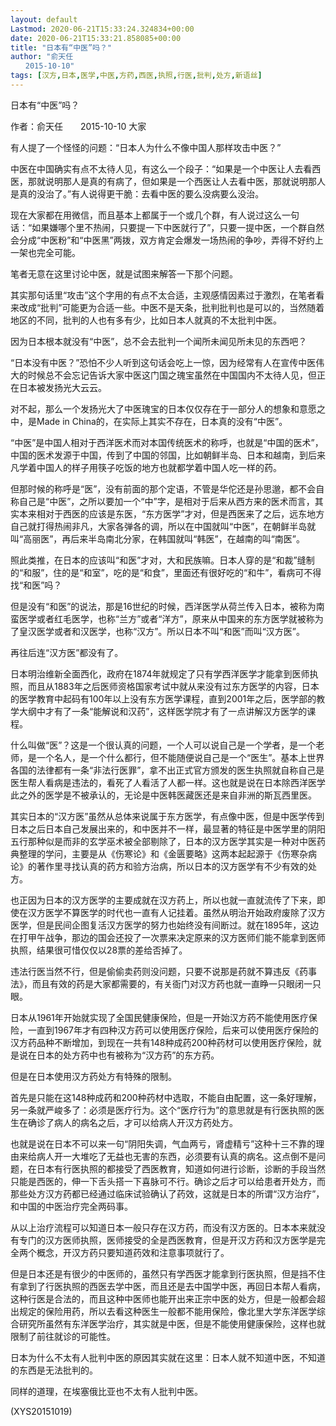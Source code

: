 ```yaml
---
layout: default
Lastmod: 2020-06-21T15:33:24.324834+00:00
date: 2020-06-21T15:33:21.858085+00:00
title: "日本有“中医”吗？"
author: "俞天任
　　2015-10-10"
tags: [汉方,日本,医学,中医,方药,西医,执照,行医,批判,处方,新语丝]
---
```


日本有“中医”吗？

作者：俞天任　　2015-10-10  大家

有人提了一个怪怪的问题：“日本人为什么不像中国人那样攻击中医？”

中医在中国确实有点不太待人见，有这么一个段子：“如果是一个中医让人去看西医，那就说明那人是真的有病了，但如果是一个西医让人去看中医，那就说明那人是真的没治了。”有人说得更干脆：去看中医的要么没病要么没治。

现在大家都在用微信，而且基本上都属于一个或几个群，有人说过这么一句话：“如果嫌哪个里不热闹，只要提一下中医就行了”，只要一提中医，一个群自然会分成“中医粉”和“中医黑”两拨，双方肯定会爆发一场热闹的争吵，弄得不好约上一架也完全可能。

笔者无意在这里讨论中医，就是试图来解答一下那个问题。

其实那句话里“攻击”这个字用的有点不太合适，主观感情因素过于激烈，在笔者看来改成“批判”可能更为合适一些。中医不是天条，批判批判也是可以的，当然随着地区的不同，批判的人也有多有少，比如日本人就真的不太批判中医。

因为日本根本就没有“中医”，总不会去批判一个闻所未闻见所未见的东西吧？

“日本没有中医？”恐怕不少人听到这句话会吃上一惊，因为经常有人在宣传中医伟大的时候总不会忘记告诉大家中医这门国之瑰宝虽然在中国国内不太待人见，但正在日本被发扬光大云云。

对不起，那么一个发扬光大了中医瑰宝的日本仅仅存在于一部分人的想象和意愿之中，是Made in China的，在实际上其实不存在，日本真的没有“中医”。

“中医”是中国人相对于西洋医术而对本国传统医术的称呼，也就是“中国的医术”，中国的医术发源于中国，传到了中国的邻国，比如朝鲜半岛、日本和越南，到后来凡学着中国人的样子用筷子吃饭的地方也就都学着中国人吃一样的药。

但那时候的称呼是“医”，没有前面的那个定语，不管是华佗还是孙思邈，都不会自称自己是“中医”，之所以要加一个“中”字，是相对于后来从西方来的医术而言，其实本来相对于西医的应该是东医，“东方医学”才对，但是西医来了之后，远东地方自己就打得热闹非凡，大家各弹各的调，所以在中国就叫“中医”，在朝鲜半岛就叫“高丽医”，再后来半岛南北分家，在韩国就叫“韩医”，在越南的叫“南医”。

照此类推，在日本的应该叫“和医”才对，大和民族嘛。日本人穿的是“和裁”缝制的“和服”，住的是“和室”，吃的是“和食”，里面还有很好吃的“和牛”，看病可不得找“和医”吗？

但是没有“和医”的说法，那是16世纪的时候，西洋医学从荷兰传入日本，被称为南蛮医学或者红毛医学，也称“兰方”或者“洋方”，原来从中国来的东方医学就被称为了皇汉医学或者和汉医学，也称“汉方”。所以日本不叫“和医”而叫“汉方医”。

再往后连“汉方医”都没有了。

日本明治维新全面西化，政府在1874年就规定了只有学西洋医学才能拿到医师执照，而且从1883年之后医师资格国家考试中就从来没有过东方医学的内容，日本的医学教育中起码有100年以上没有东方医学课程，直到2001年之后，医学部的教学大纲中才有了一条“能解说和汉药”，这样医学院才有了一点讲解汉方医学的课程。

什么叫做“医”？这是一个很认真的问题，一个人可以说自己是一个学者，是一个老师，是一个名人，是一个什么都行，但不能随便说自己是一个“医生”。基本上世界各国的法律都有一条“非法行医罪”，拿不出正式官方颁发的医生执照就自称自己是医生帮人看病是违法的，看死了人看活了人都一样。这也就是说在日本除西洋医学此之外的医学是不被承认的，无论是中医韩医藏医还是来自非洲的斯瓦西里医。

其实日本的“汉方医”虽然从总体来说属于东方医学，有点像中医，但是中医学传到日本之后日本自己发展出来的，和中医并不一样，最显著的特征是中医学里的阴阳五行那种似是而非的玄学巫术被全部剔除了，日本的汉方医学其实是一种对中医药典整理的学问，主要是从《伤寒论》和《金匮要略》这两本起起源于《伤寒杂病论》的著作里寻找认真的药方和验方治病，所以日本的汉方医学有不少有效的处方。

也正因为日本的汉方医学的主要成就在汉方药上，所以也就一直就流传了下来，即使在汉方医学不算医学的时代也一直有人记挂着。虽然从明治开始政府废除了汉方医学，但是民间企图复活汉方医学的努力也始终没有间断过。就在1895年，这边在打甲午战争，那边的国会还投了一次票来决定原来的汉方医师们能不能拿到医师执照，结果很可惜仅仅以28票的差给否掉了。

违法行医当然不行，但是偷偷卖药则没问题，只要不说那是药就不算违反《药事法》，而且有效的药是大家都需要的，有关衙门对汉方药也就一直睁一只眼闭一只眼。

日本从1961年开始就实现了全国民健康保险，但是一开始汉方药不能使用医疗保险，一直到1967年才有四种汉方药可以使用医疗保险，后来可以使用医疗保险的汉方药品种不断增加，到现在一共有148种成药200种药材可以使用医疗保险，就是说在日本的处方药中也有被称为“汉方药”的东方药。

但是在日本使用汉方药处方有特殊的限制。

首先是只能在这148种成药和200种药材中选取，不能自由配置，这一条好理解，另一条就严峻多了：必须是医疗行为。这个“医疗行为”的意思就是有行医执照的医生在确诊了病人的病名之后，才可以给病人开汉方药处方。

也就是说在日本不可以来一句“阴阳失调，气血两亏，肾虚精亏”这种十三不靠的理由来给病人开一大堆吃了无益也无害的东西，必须要有认真的病名。这点倒不是问题，在日本有行医执照的都接受了西医教育，知道如何进行诊断，诊断的手段当然只能是西医的，伸一下舌头搭一下喜脉可不行。确诊之后才可以给患者开处方，而那些处方汉方药都已经通过临床试验确认了药效，这就是日本的所谓“汉方治疗”，和中国的中医治疗完全两码事。

从以上治疗流程可以知道日本一般只存在汉方药，而没有汉方医的。日本本来就没有专门的汉方医师执照，医师接受的全是西医教育，但是开汉方药和汉方医学是完全两个概念，开汉方药只要知道药效和注意事项就行了。

但是日本还是有很少的中医师的，虽然只有学西医才能拿到行医执照，但是挡不住有拿到了行医执照的西医去学中医，而且还是去中国学中医，再回日本帮人看病，这种行医是合法的，而且这种中医师也能开出来正宗中医的处方，但是一般都会超出规定的保险用药，所以去看这种医生一般都不能用保险，像北里大学东洋医学综合研究所虽然有东洋医学治疗，其实就是中医，但是不能使用健康保险，这样也就限制了前往就诊的可能性。

日本为什么不太有人批判中医的原因其实就在这里：日本人就不知道中医，不知道的东西是无法批判的。

同样的道理，在埃塞俄比亚也不太有人批判中医。

(XYS20151019)

